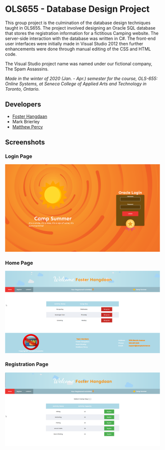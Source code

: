 # OLS655 - Database Design Project
This group project is the culmination of the database design techniques taught in OLS655. The project involved designing an Oracle SQL database that stores the registration information for a fictitious Camping website. The server-side interaction with the database was written in C#. The front-end user interfaces were initially made in Visual Studio 2012 then further enhancements were done through manual editing of the CSS and HTML code.

The Visual Studio project name was named under our fictional company, The Spam Assassins.

*Made in the winter of 2020 (Jan. - Apr.) semester for the course, OLS-655: Online Systems, at Seneca College of Applied Arts and Technology in Toronto, Ontario.*

## Developers
- [Foster Hangdaan](http://www.fosterhangdaan.com)
- Mark Brierley
- [Matthew Percy](https://percy.tech)

## Screenshots
### Login Page
![](screenshots/login.png)

### Home Page
![](screenshots/home.png)

### Registration Page
![](screenshots/registration.png)

